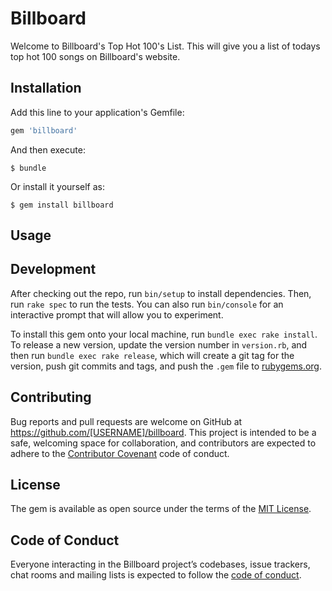 # Billboard

Welcome to Billboard's Top Hot 100's List. This will give you a list of todays top hot 100 songs on Billboard's website.

## Installation

Add this line to your application's Gemfile:

```ruby
gem 'billboard'
```

And then execute:

    $ bundle

Or install it yourself as:

    $ gem install billboard

## Usage



## Development

After checking out the repo, run `bin/setup` to install dependencies. Then, run `rake spec` to run the tests. You can also run `bin/console` for an interactive prompt that will allow you to experiment.

To install this gem onto your local machine, run `bundle exec rake install`. To release a new version, update the version number in `version.rb`, and then run `bundle exec rake release`, which will create a git tag for the version, push git commits and tags, and push the `.gem` file to [rubygems.org](https://rubygems.org).

## Contributing

Bug reports and pull requests are welcome on GitHub at https://github.com/[USERNAME]/billboard. This project is intended to be a safe, welcoming space for collaboration, and contributors are expected to adhere to the [Contributor Covenant](http://contributor-covenant.org) code of conduct.

## License

The gem is available as open source under the terms of the [MIT License](https://opensource.org/licenses/MIT).

## Code of Conduct

Everyone interacting in the Billboard project’s codebases, issue trackers, chat rooms and mailing lists is expected to follow the [code of conduct](https://github.com/[USERNAME]/billboard/blob/master/CODE_OF_CONDUCT.md).
